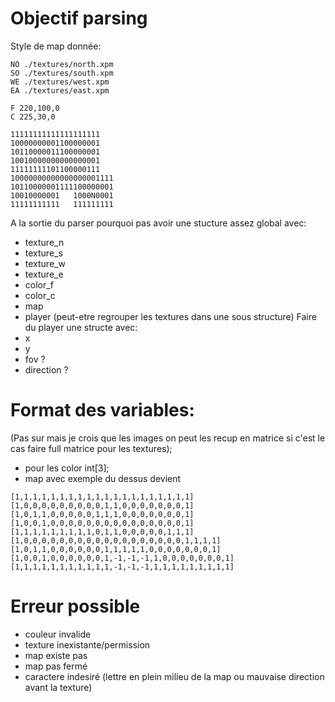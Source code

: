 # Objectif parsing

Style de map donnée:
```
NO ./textures/north.xpm
SO ./textures/south.xpm
WE ./textures/west.xpm
EA ./textures/east.xpm

F 220,100,0
C 225,30,0

11111111111111111111
10000000001100000001
10110000011100000001
10010000000000000001
11111111101100000111
10000000000000000001111
10110000001111100000001
10010000001   1000N0001
11111111111   111111111
```

A la sortie du parser pourquoi pas avoir une stucture assez global avec:
- texture_n
- texture_s
- texture_w
- texture_e
- color_f
- color_c
- map
- player
(peut-etre regrouper les textures dans une sous structure)
Faire du player une structe avec:
- x
- y
- fov ?
- direction ?

# Format des variables:

(Pas sur mais je crois que les images on peut les recup en matrice si c'est le cas faire full matrice pour les textures);
- pour les color int[3];
- map avec exemple du dessus devient
```
[1,1,1,1,1,1,1,1,1,1,1,1,1,1,1,1,1,1,1,1]
[1,0,0,0,0,0,0,0,0,0,1,1,0,0,0,0,0,0,0,1]
[1,0,1,1,0,0,0,0,0,1,1,1,0,0,0,0,0,0,0,1]
[1,0,0,1,0,0,0,0,0,0,0,0,0,0,0,0,0,0,0,1]
[1,1,1,1,1,1,1,1,1,0,1,1,0,0,0,0,0,1,1,1]
[1,0,0,0,0,0,0,0,0,0,0,0,0,0,0,0,0,0,0,1,1,1,1]
[1,0,1,1,0,0,0,0,0,0,1,1,1,1,1,0,0,0,0,0,0,0,1]
[1,0,0,1,0,0,0,0,0,0,1,-1,-1,-1,1,0,0,0,0,0,0,0,1]
[1,1,1,1,1,1,1,1,1,1,1,-1,-1,-1,1,1,1,1,1,1,1,1,1]
```
# Erreur possible
- couleur invalide
- texture inexistante/permission
- map existe pas
- map pas fermé
- caractere indesiré (lettre en plein milieu de la map ou mauvaise direction avant la texture)
